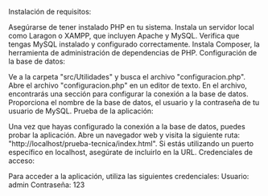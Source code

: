 Instalación de requisitos:

Asegúrarse de tener instalado PHP en tu sistema.
Instala un servidor local como Laragon o XAMPP, que incluyen Apache y MySQL.
Verifica que tengas MySQL instalado y configurado correctamente.
Instala Composer, la herramienta de administración de dependencias de PHP.
Configuración de la base de datos:

Ve a la carpeta "src/Utilidades" y busca el archivo "configuracion.php".
Abre el archivo "configuracion.php" en un editor de texto.
En el archivo, encontrarás una sección para configurar la conexión a la base de datos.
Proporciona el nombre de la base de datos, el usuario y la contraseña de tu usuario de MySQL.
Prueba de la aplicación:

Una vez que hayas configurado la conexión a la base de datos, puedes probar la aplicación.
Abre un navegador web y visita la siguiente ruta: "http://localhost/prueba-tecnica/index.html".
Si estás utilizando un puerto específico en localhost, asegúrate de incluirlo en la URL.
Credenciales de acceso:

Para acceder a la aplicación, utiliza las siguientes credenciales:
Usuario: admin
Contraseña: 123
